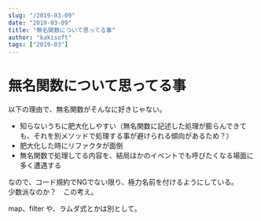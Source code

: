 ```yaml
---
slug: "/2019-03-09"
date: "2019-03-09"
title: "無名関数について思ってる事"
author: "kakisoft"
tags: ["2019-03"]
---
```

# 無名関数について思ってる事

以下の理由で、無名関数がそんなに好きじゃない。  

 - 知らないうちに肥大化しやすい（無名関数に記述した処理が膨らんできても、それを別メソッドで処理する事が避けられる傾向があるため？）
 - 肥大化した時にリファクタが面倒
 - 無名関数で処理してる内容を、結局ほかのイベントでも呼びたくなる場面に多く遭遇する

なので、コード規約でNGでない限り、極力名前を付けるようにしている。  
少数派なのか？　この考え。  

map、filter や、ラムダ式とかは別として。  

